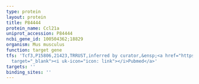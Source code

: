 ```yaml
---
type: protein
layout: protein
title: P84444
protein_name: Ccl21a
uniprot_accession: P84444
ncbi_gene_id: 100504362;18829
organism: Mus musculus
function: target gene
tfs: 'Tcf3,P15806,21423,TRRUST,inferred by curator,&ensp;<a href="https://www.ncbi.nlm.nih.gov/pubmed/?term=20022378%5Buid%5D"
  target="_blank"><i uk-icon="icon: link"></i>Pubmed</a>'
targets: ''
binding_sites: ''
---
```

